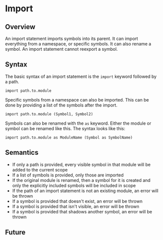 # Import

## Overview

An import statement imports symbols into its parent. It can import everything from a namespace, or specific symbols. It can also rename a symbol. An import statement cannot reexport a symbol.

## Syntax

The basic syntax of an import statement is the `import` keyword followed by a path.

```
import path.to.module
```

Specific symbols from a namespace can also be imported. This can be done by providing a list of the symbols after the import.

```
import path.to.module (Symbol1, Symbol2)
```

Symbols can also be renamed with the `as` keyword. Either the module or symbol can be renamed like this. The syntax looks like this:

```
import path.to.module as ModuleName (Symbol as SymbolName)
```

## Semantics

- If only a path is provided, every visible symbol in that module will be added to the current scope
- If a list of symbols is provided, only those are imported
- If the original module is renamed, then a symbol for it is created and only the explicitly included symbols will be included in scope
- If the path of an import statement is not an existing module, an error will be thrown
- If a symbol is provided that doesn't exist, an error will be thrown
- If a symbol is provided that isn't visible, an error will be thrown
- If a symbol is provided that shadows another symbol, an error will be thrown

## Future